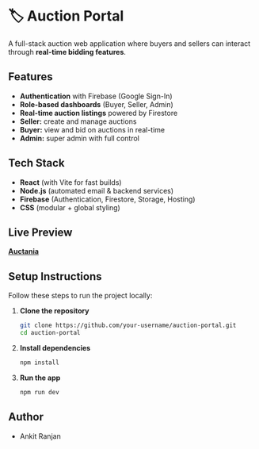 
# 🏷️ Auction Portal

A full-stack auction web application where buyers and sellers can interact through **real-time bidding features**.  

## Features

- **Authentication** with Firebase (Google Sign-In)  
- **Role-based dashboards** (Buyer, Seller, Admin)  
- **Real-time auction listings** powered by Firestore  
- **Seller:** create and manage auctions  
- **Buyer:** view and bid on auctions in real-time  
- **Admin:** super admin with full control  

## Tech Stack

- **React** (with Vite for fast builds)  
- **Node.js** (automated email & backend services)
- **Firebase** (Authentication, Firestore, Storage, Hosting)  
- **CSS** (modular + global styling)  

## Live Preview
[**Auctania**](https://auction-portal-in.web.app)

## Setup Instructions

Follow these steps to run the project locally:

1. **Clone the repository**
   ```bash
   git clone https://github.com/your-username/auction-portal.git
   cd auction-portal

2.	**Install dependencies**
    ```bash
    npm install

3.  **Run the app**
    ```bash
    npm run dev

## Author
- Ankit Ranjan    
